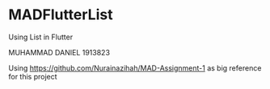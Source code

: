 # MADFlutterList

Using List in Flutter

MUHAMMAD DANIEL 1913823

Using https://github.com/Nurainazihah/MAD-Assignment-1 as big reference for this project
